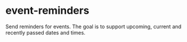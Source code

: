 # event-reminders
Send reminders for events. The goal is to support upcoming, current and recently passed dates and times.
